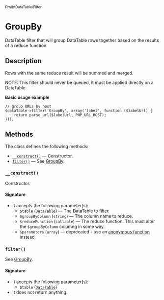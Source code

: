 <small>Piwik\DataTable\Filter</small>

GroupBy
=======

DataTable filter that will group DataTable rows together based on the results of a reduce function.

Description
-----------

Rows with the same reduce result will be summed and merged.

NOTE: This filter should never be queued, it must be applied directly on a DataTable.

**Basic usage example**

    // group URLs by host
    $dataTable->filter('GroupBy', array('label', function ($labelUrl) {
        return parse_url($labelUrl, PHP_URL_HOST);
    }));

Methods
-------

The class defines the following methods:

- [`__construct()`](#__construct) &mdash; Constructor.
- [`filter()`](#filter) &mdash; See [GroupBy](/api-reference/Piwik/DataTable/Filter/GroupBy).

<a name="__construct" id="__construct"></a>
<a name="__construct" id="__construct"></a>
### `__construct()`

Constructor.

#### Signature

- It accepts the following parameter(s):
    - `$table` ([`DataTable`](../../../Piwik/DataTable.md)) &mdash; The DataTable to filter.
    - `$groupByColumn` (`string`) &mdash; The column name to reduce.
    - `$reduceFunction` (`callable`) &mdash; The reduce function. This must alter the `$groupByColumn` columng in some way.
    - `$parameters` (`array`) &mdash; deprecated - use an [anonymous function](http://php.net/manual/en/functions.anonymous.php) instead.

<a name="filter" id="filter"></a>
<a name="filter" id="filter"></a>
### `filter()`

See [GroupBy](/api-reference/Piwik/DataTable/Filter/GroupBy).

#### Signature

- It accepts the following parameter(s):
    - `$table` ([`DataTable`](../../../Piwik/DataTable.md))
- It does not return anything.

